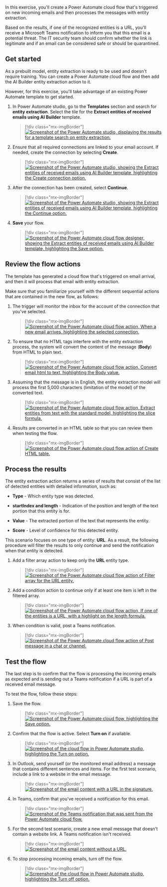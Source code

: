 In this exercise, you'll create a Power Automate cloud flow that's triggered on new incoming emails and then processes the messages with entity extraction.

Based on the results, if one of the recognized entities is a URL, you'll receive a Microsoft Teams notification to inform you that this email is a potential threat. The IT security team should confirm whether the link is legitimate and if an email can be considered safe or should be quarantined.

## Get started

As a prebuilt model, entity extraction is ready to be used and doesn't require training. You can create a Power Automate cloud flow and then add the AI Builder entity extraction action to it.

However, for this exercise, you'll take advantage of an existing Power Automate template to get started.

1.  In Power Automate studio, go to the **Templates** section and search for **entity extraction**. Select the tile for the **Extract entities of received emails using AI Builder** template.

	> [!div class="mx-imgBorder"]
	> [![Screenshot of the Power Automate studio, displaying the results for a template search on entity extraction.](../media/search-entity-extraction.png)](../media/search-entity-extraction.png#lightbox)

1.  Ensure that all required connections are linked to your email account. If needed, create the connection by selecting **Create**.

	> [!div class="mx-imgBorder"]
	> [![Screenshot of the Power Automate studio, showing the Extract entities of received emails using AI Builder template, highlighting the Create connection option.](../media/create-content-conversion.png)](../media/create-content-conversion.png#lightbox)

1.  After the connection has been created, select **Continue**.

	> [!div class="mx-imgBorder"]
	> [![Screenshot of the Power Automate studio, showing the Extract entities of received emails using AI Builder template, highlighting the Continue option.](../media/continue.png)](../media/continue.png#lightbox)

1.  **Save** your flow.

	> [!div class="mx-imgBorder"]
	> [![Screenshot of the Power Automate cloud flow designer, showing the Extract entities of received emails using AI Builder template, highlighting the Save option.](../media/save-flow.png)](../media/save-flow.png#lightbox)

## Review the flow actions

The template has generated a cloud flow that's triggered on email arrival, and then it will process that email with entity extraction.

Make sure that you familiarize yourself with the different sequential actions that are contained in the new flow, as follows:

1.  The trigger will monitor the inbox for the account of the connection that you've selected.

	> [!div class="mx-imgBorder"]
	> [![Screenshot of the Power Automate cloud flow action, When a new email arrives, highlighting the selected connection.](../media/connections-selected.png)](../media/connections-selected.png#lightbox)

1.  To ensure that no HTML tags interfere with the entity extraction process, the system will convert the content of the message (**Body**) from HTML to plain text.

	> [!div class="mx-imgBorder"]
	> [![Screenshot of the Power Automate cloud flow action, Convert email html to text, highlighting the Body value.](../media/body-value.png)](../media/body-value.png#lightbox)

1.  Assuming that the message is in English, the entity extraction model will process the first 5,000 characters (limitation of the model) of the converted text.

	> [!div class="mx-imgBorder"]
	> [![Screenshot of the Power Automate cloud flow action, Extract entities from text with the standard model, highlighting the slice formula.](../media/slice-formula.png)](../media/slice-formula.png#lightbox)

1.  Results are converted in an HTML table so that you can review them when testing the flow.

	> [!div class="mx-imgBorder"]
	> [![Screenshot of the Power Automate cloud flow action of Create HTML table.](../media/create-table.png)](../media/create-table.png#lightbox)

## Process the results

The entity extraction action returns a series of results that consist of the list of detected entities with detailed information, such as:

-   **Type** - Which entity type was detected.

-   **startIndex and length** - Indication of the position and length of the text portion that this entity is for.

-   **Value** - The extracted portion of the text that represents the entity.

-   **Score** - Level of confidence for this detected entity.

This scenario focuses on one type of entity: **URL**. As a result, the following procedure will filter the results to only continue and send the notification when that entity is detected.

1.  Add a filter array action to keep only the **URL** entity type.

	> [!div class="mx-imgBorder"]
	> [![Screenshot of the Power Automate cloud flow action of Filter array for the URL entity.](../media/entity.png)](../media/entity.png#lightbox)

1.  Add a condition action to continue only if at least one item is left in the filtered array.

	> [!div class="mx-imgBorder"]
	> [![Screenshot of the Power Automate cloud flow action, If one of the entities is a URL, with a highlight on the length formula.](../media/length.png)](../media/length.png#lightbox)

1.  When condition is valid, post a Teams notification.

	> [!div class="mx-imgBorder"]
	> [![Screenshot of the Power Automate cloud flow action of Post message in a chat or channel.](../media/post-message.png)](../media/post-message.png#lightbox)

## Test the flow

The last step is to confirm that the flow is processing the incoming emails as expected and is sending out a Teams notification if a URL is part of a received email message.

To test the flow, follow these steps:

1.  Save the flow.

	> [!div class="mx-imgBorder"]
	> [![Screenshot of the Power Automate cloud flow, highlighting the Save option.](../media/save.png)](../media/save.png#lightbox)

1.  Confirm that the flow is active. Select **Turn on** if available.

	> [!div class="mx-imgBorder"]
	> [![Screenshot of the cloud flow in Power Automate studio, highlighting the Turn on option.](../media/turn-on-button.png)](../media/turn-on-button.png#lightbox)

1.  In Outlook, send yourself (or the monitored email address) a message that contains different sentences and items. For the first test scenario, include a link to a website in the email message.

	> [!div class="mx-imgBorder"]
	> [![Screenshot of the email content with a URL in the signature.](../media/signature.png)](../media/signature.png#lightbox)

1.  In Teams, confirm that you've received a notification for this email.

	> [!div class="mx-imgBorder"]
	> [![Screenshot of the Teams notification that was sent from the Power Automate cloud flow.](../media/notification.png)](../media/notification.png#lightbox)

1.  For the second test scenario, create a new email message that doesn't contain a website link. A Teams notification isn't received.

	> [!div class="mx-imgBorder"]
	> [![Screenshot of the email content without a URL.](../media/email.png)](../media/email.png#lightbox)

1.  To stop processing incoming emails, turn off the flow.

	> [!div class="mx-imgBorder"]
	> [![Screenshot of the cloud flow in Power Automate studio, highlighting the Turn off option.](../media/turn-off-button.png)](../media/turn-off-button.png#lightbox)

